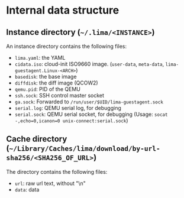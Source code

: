 # Internal data structure

## Instance directory (`~/.lima/<INSTANCE>`)

An instance directory contains the following files:

- `lima.yaml`: the YAML
- `cidata.iso`: cloud-init ISO9660 image. (`user-data`, `meta-data`, `lima-guestagent.Linux-<ARCH>`)
- `basedisk`: the base image
- `diffdisk`: the diff image (QCOW2)
- `qemu.pid`: PID of the QEMU
- `ssh.sock`: SSH control master socket
- `ga.sock`: Forwarded to `/run/user/$UID/lima-guestagent.sock`
- `serial.log`: QEMU serial log, for debugging
- `serial.sock`: QEMU serial socket, for debugging (Usage: `socat -,echo=0,icanon=0 unix-connect:serial.sock`)


## Cache directory (`~/Library/Caches/lima/download/by-url-sha256/<SHA256_OF_URL>`)

The directory contains the following files:

- `url`: raw url text, without "\n"
- `data`: data
